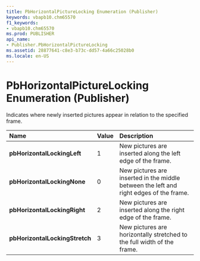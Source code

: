 ```yaml
---
title: PbHorizontalPictureLocking Enumeration (Publisher)
keywords: vbapb10.chm65570
f1_keywords:
- vbapb10.chm65570
ms.prod: PUBLISHER
api_name:
- Publisher.PbHorizontalPictureLocking
ms.assetid: 28877641-c8e3-b73c-dd57-4a66c25028b0
ms.locale: en-US
---
```



# PbHorizontalPictureLocking Enumeration (Publisher)

Indicates where newly inserted pictures appear in relation to the specified frame.



|**Name**|**Value**|**Description**|
|:-----|:-----|:-----|
| **pbHorizontalLockingLeft**|1|New pictures are inserted along the left edge of the frame.|
| **pbHorizontalLockingNone**|0|New pictures are inserted in the middle between the left and right edges of the frame.|
| **pbHorizontalLockingRight**|2|New pictures are inserted along the right edge of the frame.|
| **pbHorizontalLockingStretch**|3|New pictures are horizontally stretched to the full width of the frame.|

